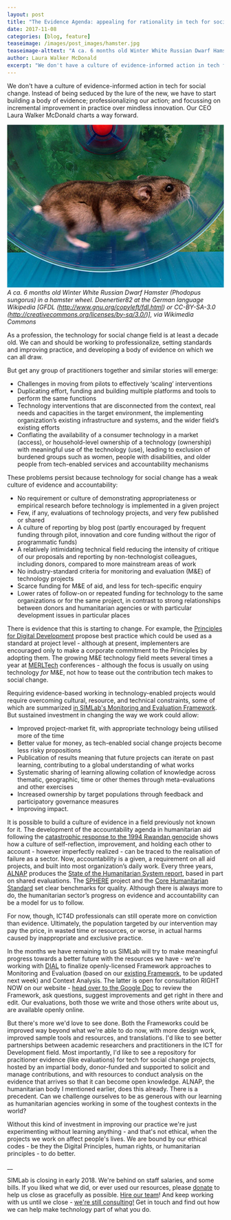 ```yaml
---
layout: post
title: "The Evidence Agenda: appealing for rationality in tech for social change"
date: 2017-11-08
categories: [blog, feature]
teaseimage: /images/post_images/hamster.jpg
teaseimage-alttext: "A ca. 6 months old Winter White Russian Dwarf Hamster (Phodopus sungorus) in a hamster wheel."
author: Laura Walker McDonald
excerpt: "We don't have a culture of evidence-informed action in tech for social change. Instead of being seduced by the lure of the new, we have to start building a body of evidence; professionalizing our action; and focussing on incremental improvement in practice over mindless innovation. Our CEO Laura Walker McDonald charts a way forward."
---
```

We don't have a culture of evidence-informed action in tech for social change. Instead of being seduced by the lure of the new, we have to start building a body of evidence; professionalizing our action; and focussing on incremental improvement in practice over mindless innovation. Our CEO Laura Walker McDonald charts a way forward.

![A hamster in a wheel](/images/post_images/hamster.jpg)
*A ca. 6 months old Winter White Russian Dwarf Hamster (Phodopus sungorus) in a hamster wheel. Doenertier82 at the German language Wikipedia [GFDL (http://www.gnu.org/copyleft/fdl.html) or CC-BY-SA-3.0 (http://creativecommons.org/licenses/by-sa/3.0/)], via Wikimedia Commons*

As a profession, the technology for social change field is at least a decade old. We can and should be working to professionalize, setting standards and improving practice, and developing a body of evidence on which we can all draw.

But get any group of practitioners together and similar stories will emerge:
* Challenges in moving from pilots to effectively ‘scaling’ interventions
* Duplicating effort, funding and building multiple platforms and tools to perform the same functions
* Technology interventions that are disconnected from the context, real needs and capacities in the target environment, the implementing organization’s existing infrastructure and systems, and the wider field’s existing efforts
* Conflating the availability of a consumer technology in a market (access), or household-level ownership of a technology (ownership) with meaningful use of the technology (use), leading to exclusion of burdened groups such as women, people with disabilities, and older people from tech-enabled services and accountability mechanisms

These problems persist because technology for social change has a weak culture of evidence and accountability:

* No requirement or culture of demonstrating appropriateness or empirical research before technology is implemented in a given project
* Few, if any, evaluations of technology projects, and very few published or shared
* A culture of reporting by blog post (partly encouraged by frequent funding through pilot, innovation and core funding without the rigor of programmatic funds)
* A relatively intimidating technical field reducing the intensity of critique of our proposals and reporting by non-technologist colleagues, including donors, compared to more mainstream areas of work
* No industry-standard criteria for monitoring and evaluation (M&E) of technology projects
* Scarce funding for M&E of aid, and less for tech-specific enquiry
* Lower rates of follow-on or repeated funding for technology to the same organizations or for the same project, in contrast to strong relationships between donors and humanitarian agencies or with particular development issues in particular places

There is evidence that this is starting to change. For example, the [Principles for Digital Development](http://digitalprinciples.org) propose best practice which could be used as a standard at project level - although at present, implementers are encouraged only to make a corporate commitment to the Principles by adopting them. The growing M&E technology field meets several times a year at [MERLTech](http://www.merltech.org) conferences - although the focus is usually on using technology *for* M&E, not how to tease out the contribution tech makes to social change.

Requiring evidence-based working in technology-enabled projects would require overcoming cultural, resource, and technical constraints, some of which are summarized [in SIMLab's Monitoring and Evaluation Framework](http;//www.simlab.org/resources/mandeoftech). But sustained investment in changing the way we work could allow:
* Improved project-market fit, with appropriate technology being utilised more of the time
* Better value for money, as tech-enabled social change projects become less risky propositions
* Publication of results meaning that future projects can iterate on past learning, contributing to a global understanding of what works
* Systematic sharing of learning allowing collation of knowledge across thematic, geographic, time or other themes through meta-evaluations and other exercises
* Increased ownership by target populations through feedback and participatory governance measures
* Improving impact.

It is possible to build a culture of evidence in a field previously not known for it. The development of the accountability agenda in humanitarian aid following the [catastrophic response to the 1994 Rwandan genocide](http://odihpn.org/blog/twenty-years-on-the-rwandan-genocide-and-the-evaluation-of-the-humanitarian-response/) shows how a culture of self-reflection, improvement, and holding each other to account - however imperfectly realized - can be traced to the realisation of failure as a sector. Now, accountability is a given, a requirement on all aid projects, and built into most organization’s daily work. Every three years, [ALNAP](http://www.alnap.org/) produces the [State of the Humanitarian System report](http://sohs.alnap.org/), based in part on shared evaluations. The [SPHERE](http://www.sphereproject.org/) project and the [Core Humanitarian Standard](https://corehumanitarianstandard.org/) set clear benchmarks for quality. Although there is always more to do, the humanitarian sector’s progress on evidence and accountability can be a model for us to follow.

For now, though, ICT4D professionals can still operate more on conviction than evidence. Ultimately, the population targeted by our intervention may pay the price, in wasted time or resources, or worse, in actual harms caused by inappropriate and exclusive practice.

In the months we have remaining to us SIMLab will try to make meaningful progress towards a better future with the resources we have - we're working with [DIAL](http://digitalimpactalliance.org) to finalize openly-licensed Framework approaches to Monitoring and Evaluation (based on our [existing Framework](http://www.simlab.org/resources/mandeoftech), to be updated next week) and Context Analysis. The latter is open for consultation RIGHT NOW on our website - [head over to the Google Doc](http://www.simlab.org/resources/contextanalysis) to review the Framework, ask questions, suggest improvements and get right in there and edit. Our evaluations, both those we write and those others write about us, are available openly online.

But there's more we'd love to see done. Both the Frameworks could be improved way beyond what we're able to do now, with more design work, improved sample tools and resources, and translations. I'd like to see better partnerships between academic researchers and practitioners in the ICT for Development field. Most importantly, I'd like to see a repository for pracitioner evidence (like evaluations) for tech for social change projects, hosted by an impartial body, donor-funded and supported to solicit and manage contributions, and with resources to conduct analysis on the evidence that arrives so that it can become open knowledge. ALNAP, the humanitarian body I mentioned earlier, does this already. There is a precedent. Can we challenge ourselves to be as generous with our learning as humanitarian agencies working in some of the toughest contexts in the world?

Without this kind of investment in improving our practice we're just experimenting without learning anything - and that's not ethical, when the projects we work on affect people's lives. We are bound by our ethical codes - be they the Digital Principles, human rights, or humanitarian principles - to do better.

__

SIMLab is closing in early 2018. We're behind on staff salaries, and some bills. If you liked what we did, or ever used our resources, please [donate](https://www.paypal.me/simlab/35) to help us close as gracefully as possible. [Hire our team](http://simlab.org/team)! And keep working with us until we close - [we're still consulting!](http://www.simlab.org/services) Get in touch and find out how we can help make technology part of what you do.
